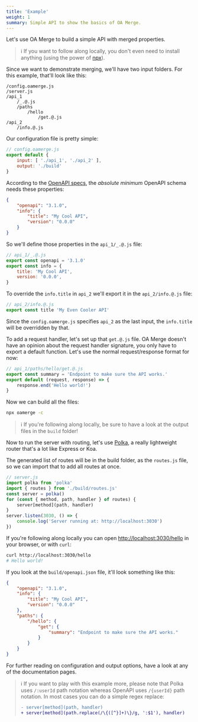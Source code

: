 ```yaml
---
title: 'Example'
weight: 1
summary: Simple API to show the basics of OA Merge.
---
```


Let's use OA Merge to build a simple API with merged properties.

> ℹ️ If you want to follow along locally, you don't even need to install anything (using the power of [npx](https://docs.npmjs.com/cli/v7/commands/npx)).

Since we want to demonstrate merging, we'll have two input folders. For this example, that'll look like this:

```
/config.oamerge.js
/server.js
/api_1
	/_.@.js
	/paths
		/hello
			/get.@.js
/api_2
	/info.@.js
```

Our configuration file is pretty simple:

```js
// config.oamerge.js
export default {
	input: [ './api_1', './api_2' ],
	output: './build'
}
```

According to the [OpenAPI specs](https://spec.openapis.org/oas/v3.1.0#schema), the *absolute minimum* OpenAPI schema needs these properties:

```json
{
	"openapi": "3.1.0",
	"info": {
		"title": "My Cool API",
		"version": "0.0.0"
	}
}
```

So we'll define those properties in the `api_1/_.@.js` file:

```js
// api_1/_.@.js
export const openapi = '3.1.0'
export const info = {
	title: 'My Cool API',
	version: '0.0.0',
}
```

To override the `info.title` in `api_2` we'll export it in the `api_2/info.@.js` file:

```js
// api_2/info.@.js
export const title 'My Even Cooler API'
```

Since the `config.oamerge.js` specifies `api_2` as the last input, the `info.title` will be overridden by that.

To add a request handler, let's set up that `get.@.js` file. OA Merge doesn't have an opinion about the request handler signature, you only have to export a default function. Let's use the normal request/response format for now:

```js
// api_1/paths/hello/get.@.js
export const summary = 'Endpoint to make sure the API works.'
export default (request, response) => {
	response.end('Hello world!')
}
```

Now we can build all the files:

```bash
npx oamerge -c
```

> ℹ️ If you're following along locally, be sure to have a look at the output files in the `build` folder!

Now to run the server with routing, let's use [Polka](https://github.com/lukeed/polka), a really lightweight router that's a lot like Express or Koa.

The generated list of routes will be in the build folder, as the `routes.js` file, so we can import that to add all routes at once.

```js
// server.js
import polka from 'polka'
import { routes } from './build/routes.js'
const server = polka()
for (const { method, path, handler } of routes) {
	server[method](path, handler)
}
server.listen(3030, () => {
	console.log('Server running at: http://localhost:3030')
})
```

If you're following along locally you can open [http://localhost:3030/hello](http://localhost:3030/hello) in your browser, or with `curl`:

```bash
curl http://localhost:3030/hello
# Hello world!
```

If you look at the `build/openapi.json` file, it'll look something like this:

```json
{
	"openapi": "3.1.0",
	"info": {
		"title": "My Cool API",
		"version": "0.0.0"
	},
	"paths": {
		"/hello": {
			"get": {
				"summary": "Endpoint to make sure the API works."
			}
		}
	}
}
```

For further reading on configuration and output options, have a look at any of the documentation pages.

> ℹ️ If you want to play with this example more, please note that Polka uses `/:userId` path notation whereas OpenAPI uses `/{userId}` path notation. In most cases you can do a simple regex replace:
> 
> ```diff
> -	server[method](path, handler)
> +	server[method](path.replace(/\{([^}]+)\}/g, ':$1'), handler)
> ```
